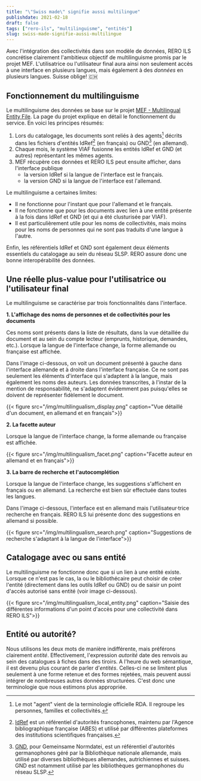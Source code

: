 ```yaml
---
title: "\"Swiss made\" signifie aussi multilingue"
publishdate: 2021-02-18
draft: false
tags: ["rero-ils", "multilinguisme", "entités"]
slug: swiss-made-signifie-aussi-multilingue
---
```


Avec l'intégration des collectivités dans son modèle de données, RERO&nbsp;ILS concrétise clairement l'ambitieux objectif de multilinguisme promis par le projet MEF. L'utilisatrice ou l'utilisateur final aura ainsi non seulement accès à une interface en plusieurs langues, mais également à des *données* en plusieurs langues. Suisse oblige! 🇨🇭

<!--more-->

## Fonctionnement du multilinguisme

Le multilinguisme des données se base sur le projet [MEF - Multilingual Entity File](https://www.rero.ch/produits/mef). La page du projet explique en détail le fonctionnement du service. En voici les principes résumés:

1. Lors du catalogage, les documents sont reliés à des agents[^1] décrits dans les fichiers d'entités IdRef[^2] (en français) ou GND[^3] (en allemand).
2. Chaque mois, le système VIAF fusionne les entités IdRef et GND (et autres) représentant les mêmes agents.
3. MEF récupère ces données et RERO&nbsp;ILS peut ensuite afficher, dans l'interface publique
    * la version IdRef si la langue de l'interface est le français.
    * la version GND si la langue de l'interface est l'allemand.

Le multilinguisme a certaines limites:

* Il ne fonctionne pour l'instant que pour l'allemand et le français.
* Il ne fonctionne que pour les documents avec lien à une entité présente à la fois dans IdRef et GND (et qui a été clusturisée par VIAF).
* Il est particulièrement utile pour les noms de collectivités, mais moins pour les noms de personnes qui ne sont pas traduits d'une langue à l'autre.

Enfin, les référentiels IdRef et GND sont également deux éléments essentiels du catalogage au sein du réseau SLSP. RERO assure donc une bonne interopérabilité des données.

## Une réelle plus-value pour l'utilisatrice ou l'utilisateur final

Le multilinguisme se caractérise par trois fonctionnalités dans l'interface.

**1. L'affichage des noms de personnes et de collectivités pour les documents**

Ces noms sont présents dans la liste de résultats, dans la vue détaillée du document et au sein du compte lecteur (emprunts, historique, demandes, etc.). Lorsque la langue de l'interface change, la forme allemande ou française est affichée.

Dans l'image ci-dessous, on voit un document présenté à gauche dans l'interface allemande et à droite dans l'interface française. Ce ne sont pas seulement les éléments d'interface qui s'adaptent à la langue, mais également les noms des auteurs. Les données transcrites, à l'instar de la mention de responsabilité, ne s'adaptent évidemment pas puisqu'elles se doivent de représenter fidèlement le document.

{{< figure src="/img/multilingualism_display.png" caption="Vue détaillé d'un document, en allemand et en français">}}

**2. La facette auteur**

Lorsque la langue de l'interface change, la forme allemande ou française est affichée.

{{< figure src="/img/multilingualism_facet.png" caption="Facette auteur en allemand et en français">}}

**3. La barre de recherche et l'autocomplétion**

Lorsque la langue de l'interface change, les suggestions s'affichent en français ou en allemand. La recherche est bien sûr effectuée dans toutes les langues.

Dans l'image ci-dessous, l'interface est en allemand mais l'utilisateur·trice recherche en français. RERO&nbsp;ILS lui présente donc des suggestions en allemand si possible.

{{< figure src="/img/multilingualism_search.png" caption="Suggestions de recherche s'adaptant à la langue de l'interface">}}

## Catalogage avec ou sans entité

Le multilinguisme ne fonctionne donc que si un lien à une entité existe. Lorsque ce n'est pas le cas, la ou le bibliothécaire peut choisir de créer l'entité (directement dans les outils IdRef ou GND) ou de saisir un point d'accès autorisé sans entité (voir image ci-dessous).

{{< figure src="/img/multilingualism_local_entity.png" caption="Saisie des différentes informations d'un point d'accès pour une collectivité dans RERO&nbsp;ILS">}}

## Entité ou autorité?

Nous utilisons les deux mots de manière indifférente, mais préférons clairement *entité*. Effectivement, l'expression *autorité* date des renvois au sein des catalogues à fiches dans des tiroirs. A l'heure du web sémantique, il est devenu plus courant de parler d'*entités*. Celles-ci ne se limitent plus seulement à une forme retenue et des formes rejetées, mais peuvent aussi intégrer de nombreuses autres données structurées. C'est donc une terminologie que nous estimons plus appropriée.

[^1]: Le mot "agent" vient de la terminologie officielle RDA. Il regroupe les personnes, familles et collectivités.
[^2]: [IdRef](https://www.idref.fr/) est un référentiel d'autorités francophones, maintenu par l'Agence bibliographique française (ABES) et utilisé par différentes plateformes des institutions scientifiques françaises.
[^3]: [GND](https://www.dnb.de/DE/Professionell/Standardisierung/GND/gnd_node.html), pour Gemeinsame Normdatei, est un référentiel d'autorités germanophones géré par la Bibliothèque nationale allemande, mais utilisé par diverses bibliothèques allemandes, autrichiennes et suisses. GND est notamment utilisé par les bibliothèques germanophones du réseau SLSP.